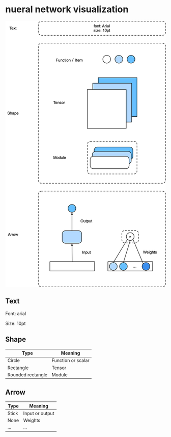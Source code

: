 # nueral network visualization

![](img/bm.png)

## Text

Font: arial

Size: 10pt

## Shape

| Type              | Meaning            |
| ----------------- | ------------------ |
| Circle            | Function or scalar |
| Rectangle         | Tensor             |
| Rounded rectangle | Module             |

## Arrow

| Type  | Meaning         |
| ----- | --------------- |
| Stick | Input or output |
| None  | Weights         |
| ...   | ...             |
